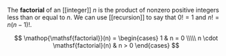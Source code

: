 The **factorial** of an [[integer]] $n$ is the product of nonzero positive integers less than or equal to $n$. We can use [[recursion]] to say that $0!=1$ and $n! = n(n-1)!$.

$$
\mathop{\mathsf{factorial}}(n) = \begin{cases} 1 & n = 0 \\\\\ n \cdot \mathsf{factorial}(n) & n > 0 \end{cases}
$$